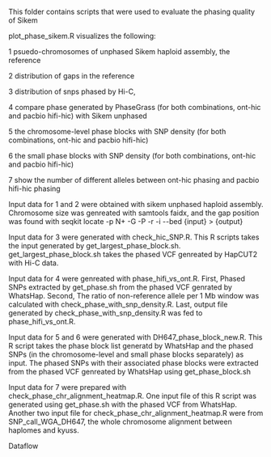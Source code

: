 This folder contains scripts that were used to evaluate the phasing quality of Sikem

plot_phase_sikem.R visualizes the following:

1 psuedo-chromosomes of unphased Sikem haploid assembly, the reference

2 distribution of gaps in the reference 

3 distribution of snps phased by Hi-C,

4 compare phase generated by PhaseGrass (for both combinations, ont-hic and pacbio hifi-hic) with Sikem unphased

5 the chromosome-level phase blocks with SNP density (for both combinations, ont-hic and pacbio hifi-hic)

6 the small phase blocks with SNP density (for both combinations, ont-hic and pacbio hifi-hic)

7 show the number of different alleles between ont-hic phasing and pacbio hifi-hic phasing

Input data for 1 and 2 were obtained with sikem unphased haploid assembly. Chromosome size was genreated with samtools faidx, and the gap position was found with seqkit locate -p N+ -G -P -r -i --bed {input} > {output}

Input data for 3 were generated with check_hic_SNP.R. This R scripts takes the input generated by get_largest_phase_block.sh. get_largest_phase_block.sh takes the phased VCF genreated by HapCUT2 with Hi-C data.

Input data for 4 were genreated with phase_hifi_vs_ont.R. 
First, Phased SNPs extracted by get_phase.sh from the phased VCF genrated by WhatsHap. 
Second, The ratio of non-reference allele per 1 Mb window was calculated with check_phase_with_snp_density.R.
Last, output file generated by check_phase_with_snp_density.R was fed to phase_hifi_vs_ont.R.

Input data for 5 and 6 were generated with DH647_phase_block_new.R. This R script takes the phase block list generatd by WhatsHap and the phased SNPs (in the chromosome-level and small phase blocks separately) as input. The phased SNPs with their associated phase blocks were extracted from the phased VCF genreated by WhatsHap using get_phase_block.sh

Input data for 7 were prepared with check_phase_chr_alignment_heatmap.R. One input file of this R script was generated using get_phase.sh with the phased VCF from WhatsHap. Another two input file for check_phase_chr_alignment_heatmap.R were from SNP_call_WGA_DH647, the whole chromosome alignment between haplomes and kyuss.

Dataflow
